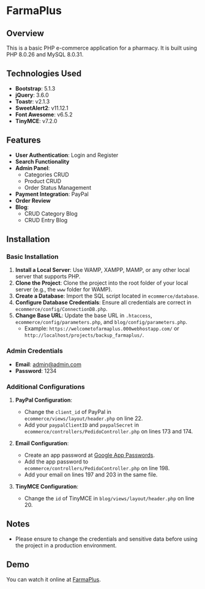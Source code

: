 # FarmaPlus

## Overview
This is a basic PHP e-commerce application for a pharmacy. It is built using PHP 8.0.26 and MySQL 8.0.31.

## Technologies Used
- **Bootstrap**: 5.1.3
- **jQuery**: 3.6.0
- **Toastr**: v2.1.3
- **SweetAlert2**: v11.12.1
- **Font Awesome**: v6.5.2
- **TinyMCE**: v7.2.0

## Features
- **User Authentication**: Login and Register
- **Search Functionality**
- **Admin Panel**:
  - Categories CRUD
  - Product CRUD
  - Order Status Management
- **Payment Integration**: PayPal
- **Order Review**
- **Blog**:
  - CRUD Category Blog
  - CRUD Entry Blog

## Installation

### Basic Installation
1. **Install a Local Server**: Use WAMP, XAMPP, MAMP, or any other local server that supports PHP.
2. **Clone the Project**: Clone the project into the root folder of your local server (e.g., the `www` folder for WAMP).
3. **Create a Database**: Import the SQL script located in `ecommerce/database`.
4. **Configure Database Credentials**: Ensure all credentials are correct in `ecommerce/config/ConnectionDB.php`.
5. **Change Base URL**: Update the base URL in `.htaccess`, `ecommerce/config/parameters.php`, and `blog/config/parameters.php`.
    - Example: `https://welcometofarmaplus.000webhostapp.com/` or `http://localhost/projects/backup_farmaplus/`.

### Admin Credentials
- **Email**: admin@admin.com
- **Password**: 1234

### Additional Configurations
1. **PayPal Configuration**:
    - Change the `client_id` of PayPal in `ecommerce/views/layout/header.php` on line 22.
    - Add your `paypalClientID` and `paypalSecret` in `ecommerce/controllers/PedidoController.php` on lines 173 and 174.

2. **Email Configuration**:
    - Create an app password at [Google App Passwords](https://myaccount.google.com/u/2/apppasswords?rapt=AEjHL4MAzK0TtOH1-xzYRIa4w3sN_gj9SjidOJtkc7sV0k9pHFOVArMq0GZltqqF_FkBrbimgbyzyP-C1BHKX2We4kzVJlP6SayuU3zXBbha0KczZvM5PoA).
    - Add the app password to `ecommerce/controllers/PedidoController.php` on line 198.
    - Add your email on lines 197 and 203 in the same file.

3. **TinyMCE Configuration**:
    - Change the `id` of TinyMCE in `blog/views/layout/header.php` on line 20.    

## Notes
- Please ensure to change the credentials and sensitive data before using the project in a production environment.

## Demo
You can watch it online at [FarmaPlus](https://welcometofarmaplus.000webhostapp.com/blog/posts/index).
